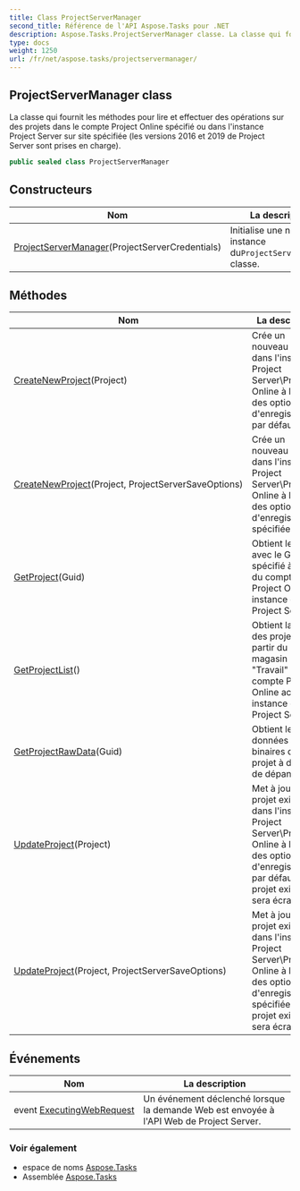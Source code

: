 ```yaml
---
title: Class ProjectServerManager
second_title: Référence de l'API Aspose.Tasks pour .NET
description: Aspose.Tasks.ProjectServerManager classe. La classe qui fournit les méthodes pour lire et effectuer des opérations sur des projets dans le compte Project Online spécifié ou dans linstance Project Server sur site spécifiée les versions 2016 et 2019 de Project Server sont prises en charge.
type: docs
weight: 1250
url: /fr/net/aspose.tasks/projectservermanager/
---
```

## ProjectServerManager class

La classe qui fournit les méthodes pour lire et effectuer des opérations sur des projets dans le compte Project Online spécifié ou dans l'instance Project Server sur site spécifiée (les versions 2016 et 2019 de Project Server sont prises en charge).

```csharp
public sealed class ProjectServerManager
```

## Constructeurs

| Nom | La description |
| --- | --- |
| [ProjectServerManager](projectservermanager/)(ProjectServerCredentials) | Initialise une nouvelle instance du`ProjectServerManager` classe. |

## Méthodes

| Nom | La description |
| --- | --- |
| [CreateNewProject](../../aspose.tasks/projectservermanager/createnewproject/#createnewproject)(Project) | Crée un nouveau projet dans l'instance Project Server\Project Online à l'aide des options d'enregistrement par défaut. |
| [CreateNewProject](../../aspose.tasks/projectservermanager/createnewproject/#createnewproject_1)(Project, ProjectServerSaveOptions) | Crée un nouveau projet dans l'instance Project Server\Project Online à l'aide des options d'enregistrement spécifiées. |
| [GetProject](../../aspose.tasks/projectservermanager/getproject/)(Guid) | Obtient le projet avec le GUID spécifié à partir du compte Project Online \ instance de Project Server. |
| [GetProjectList](../../aspose.tasks/projectservermanager/getprojectlist/)() | Obtient la liste des projets à partir du magasin "Travail" du compte Project Online actuel \ instance de Project Server. |
| [GetProjectRawData](../../aspose.tasks/projectservermanager/getprojectrawdata/)(Guid) | Obtient les données binaires du projet à des fins de dépannage. |
| [UpdateProject](../../aspose.tasks/projectservermanager/updateproject/#updateproject)(Project) | Met à jour le projet existant dans l'instance Project Server\Project Online à l'aide des options d'enregistrement par défaut. Le projet existant sera écrasé. |
| [UpdateProject](../../aspose.tasks/projectservermanager/updateproject/#updateproject_1)(Project, ProjectServerSaveOptions) | Met à jour le projet existant dans l'instance Project Server\Project Online à l'aide des options d'enregistrement spécifiées. Le projet existant sera écrasé. |

## Événements

| Nom | La description |
| --- | --- |
| event [ExecutingWebRequest](../../aspose.tasks/projectservermanager/executingwebrequest/) | Un événement déclenché lorsque la demande Web est envoyée à l'API Web de Project Server. |

### Voir également

* espace de noms [Aspose.Tasks](../../aspose.tasks/)
* Assemblée [Aspose.Tasks](../../)


